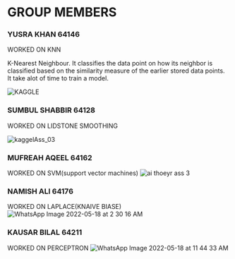 # GROUP MEMBERS
### YUSRA KHAN 64146
WORKED ON KNN

K-Nearest Neighbour.  It classifies the data point on how its neighbor is classified based on the similarity measure of the earlier stored data points.
It take alot of time to train a model.

![KAGGLE](https://user-images.githubusercontent.com/99583325/168898208-be39d028-3d34-4524-bb20-a77883aec329.jpeg)

### SUMBUL SHABBIR 64128
WORKED ON LIDSTONE SMOOTHING

![kaggelAss_03](https://user-images.githubusercontent.com/99585437/168901579-cd178d49-975f-46d1-a03e-ec7307f29356.jpeg)


### MUFREAH AQEEL 64162
WORKED ON SVM(support vector machines)
![ai thoeyr ass 3](https://user-images.githubusercontent.com/99583155/169010273-64e14c44-ddd4-4deb-bd5d-4d99de7391c5.jpeg)



### NAMISH ALI 64176
WORKED ON LAPLACE(KNAIVE BIASE)
![WhatsApp Image 2022-05-18 at 2 30 16 AM](https://user-images.githubusercontent.com/99584430/169028566-716b6876-84cd-4885-97c3-a5ff9c2c0899.jpeg)


### KAUSAR BILAL 64211
WORKED ON PERCEPTRON
![WhatsApp Image 2022-05-18 at 11 44 33 AM](https://user-images.githubusercontent.com/105318630/169031718-7f8c20d6-62f5-4c85-88c2-0041ea901c66.jpeg)
